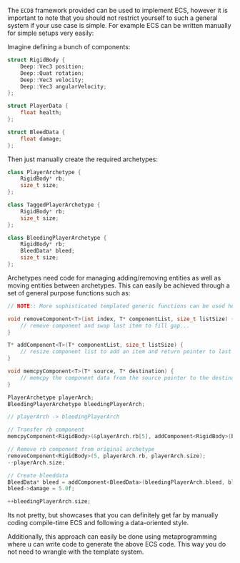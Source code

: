 The `ECDB` framework provided can be used to implement ECS, however it is important to note that you should not restrict yourself to such a general system if your use case is simple. For example ECS can be written manually for simple setups very easily:

Imagine defining a bunch of components:

```cpp
struct RigidBody {
    Deep::Vec3 position;
    Deep::Quat rotation;
    Deep::Vec3 velocity;
    Deep::Vec3 angularVelocity;
};

struct PlayerData {
    float health;
};

struct BleedData {
    float damage;
};
```

Then just manually create the required archetypes:

```cpp
class PlayerArchetype {
    RigidBody* rb;
    size_t size;
};

class TaggedPlayerArchetype {
    RigidBody* rb;
    size_t size;
};

class BleedingPlayerArchetype {
    RigidBody* rb;
    BleedData* bleed;
    size_t size;
};
```

Archetypes need code for managing adding/removing entities as well as moving entities between archetypes. This can easily be achieved through a set of general purpose functions such as:

```cpp
// NOTE:: More sophisticated templated generic functions can be used here as well

void removeComponent<T>(int index, T* componentList, size_t listSize) {
	// remove component and swap last item to fill gap...
} 

T* addComponent<T>(T* componentList, size_t listSize) {
	// resize component list to add an item and return pointer to last slot...
}

void memcpyComponent<T>(T* source, T* destination) {
	// memcpy the component data from the source pointer to the destination pointer
}

PlayerArchetype playerArch;
BleedingPlayerArchetype bleedingPlayerArch;

// playerArch -> bleedingPlayerArch

// Transfer rb component
memcpyComponent<RigidBody>(&playerArch.rb[5], addComponent<RigidBody>(bleedingPlayerArch.rb, bleedingPlayerArch.size));

// Remove rb component from original archetype
removeComponent<RigidBody>(5, playerArch.rb, playerArch.size);
--playerArch.size;

// Create bleeddata
BleedData* bleed = addComponent<BleedData>(bleedingPlayerArch.bleed, bleedingPlayerArch.size);
bleed->damage = 5.0f;

++bleedingPlayerArch.size;
```

Its not pretty, but showcases that you can definitely get far by manually coding compile-time ECS and following a data-oriented style.

Additionally, this approach can easily be done using metaprogramming where u can write code to generate the above ECS code. This way you do not need to wrangle with the template system.